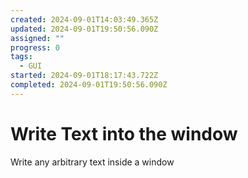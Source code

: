 ```yaml
---
created: 2024-09-01T14:03:49.365Z
updated: 2024-09-01T19:50:56.090Z
assigned: ""
progress: 0
tags:
  - GUI
started: 2024-09-01T18:17:43.722Z
completed: 2024-09-01T19:50:56.090Z
---
```


# Write Text into the window

Write any arbitrary text inside a window
